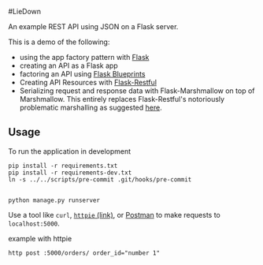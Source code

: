 #LieDown

An example REST API using JSON on a Flask server.

This is a demo of the following:
- using the app factory pattern with [Flask](http://flask.pocoo.org/)
- creating an API as a Flask app
- factoring an API using [Flask Blueprints](http://flask.pocoo.org/docs/blueprints/)
- Creating API Resources with [Flask-Restful](http://flask-restful.readthedocs.io/)
- Serializing request and response data with Flask-Marshmallow on top of Marshmallow. This entirely replaces Flask-Restful's notoriously problematic marshalling as suggested [here](https://github.com/flask-restful/flask-restful/issues/335).

## Usage

To run the application in development

```
pip install -r requirements.txt
pip install -r requirements-dev.txt
ln -s ../../scripts/pre-commit .git/hooks/pre-commit


python manage.py runserver
```

Use a tool like `curl`, [`httpie` (link)](https://httpie.org/), or [Postman](https://www.getpostman.com/) to make requests to `localhost:5000`.

example with httpie

```
http post :5000/orders/ order_id="number 1"
```
